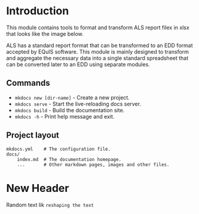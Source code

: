 # Introduction

This module contains tools to format and transform ALS report filex in xlsx that looks like the image below. 

ALS has a standard report format that can be transformed to an EDD format accepted by EQuIS software. 
This module is mainly designed  to transform and aggregate the necessary data into a single standard spreadsheet that can be converted later to an EDD using separate modules.

## Commands

* `mkdocs new [dir-name]` - Create a new project.
* `mkdocs serve` - Start the live-reloading docs server.
* `mkdocs build` - Build the documentation site.
* `mkdocs -h` - Print help message and exit.

## Project layout

    mkdocs.yml    # The configuration file.
    docs/
        index.md  # The documentation homepage.
        ...       # Other markdown pages, images and other files.

# New Header
Random text lik `reshaping the text`
